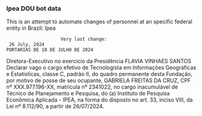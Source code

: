  ### Ipea DOU bot data
 This is an attempt to automate changes of personnel at an specific federal entity in Brazil: Ipea
 
                        Very last change: 
 	 26 July, 2024
	PORTARIAS DE 18 DE JULHO DE 2024
Diretora-Executivo no exercício da Presidência
FLAVIA VINHAES SANTOS
Declarar vago o cargo efetivo de Tecnologista em Informações Geográficas e Estatísticas, classe C, padrão II, do quadro permanente desta Fundação, por motivo de posse de seu ocupante, GABRIELA FREITAS DA CRUZ, CPF nº XXX.977.196-XX, matrícula nº 2341022, no cargo inacumulável de Técnico de Planejamento e Pesquisa, do (a) Instituto de Pesquisa Econômica Aplicada - IPEA, na forma do disposto no art. 33, inciso VIII, da Lei nº 8.112/90, a partir de 26/07/2024.

